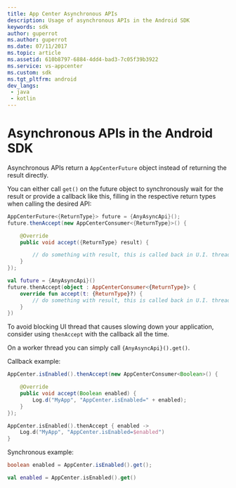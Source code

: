 ```yaml
---
title: App Center Asynchronous APIs
description: Usage of asynchronous APIs in the Android SDK
keywords: sdk
author: guperrot
ms.author: guperrot
ms.date: 07/11/2017
ms.topic: article
ms.assetid: 610b8797-6884-4dd4-bad3-7c05f39b3922
ms.service: vs-appcenter
ms.custom: sdk
ms.tgt_pltfrm: android
dev_langs:
 - java
 - kotlin
---
```


# Asynchronous APIs in the Android SDK

Asynchronous APIs return a `AppCenterFuture` object instead of returning the result directly.

You can either call `get()` on the future object to synchronously wait for the result or provide a callback like this, filling in the respective return types when calling the desired API:

```java
AppCenterFuture<{ReturnType}> future = {AnyAsyncApi}();
future.thenAccept(new AppCenterConsumer<{ReturnType}>() {

    @Override
    public void accept({ReturnType} result) {

        // do something with result, this is called back in U.I. thread.
    }
});
```
```kotlin
val future = {AnyAsyncApi}()
future.thenAccept(object : AppCenterConsumer<{ReturnType}> {
    override fun accept(t: {ReturnType}?) {
        // do something with result, this is called back in U.I. thread.
    }
})
```

To avoid blocking UI thread that causes slowing down your application, consider using `thenAccept` with the callback all the time.

On a worker thread you can simply call `{AnyAsyncApi}().get()`.

Callback example:

```java
AppCenter.isEnabled().thenAccept(new AppCenterConsumer<Boolean>() {

    @Override
    public void accept(Boolean enabled) {
        Log.d("MyApp", "AppCenter.isEnabled=" + enabled);
    }
});
```
```kotlin
AppCenter.isEnabled().thenAccept { enabled -> 
    Log.d("MyApp", "AppCenter.isEnabled=$enabled")
}
```

Synchronous example:

```java
boolean enabled = AppCenter.isEnabled().get();
```
```kotlin
val enabled = AppCenter.isEnabled().get()
```